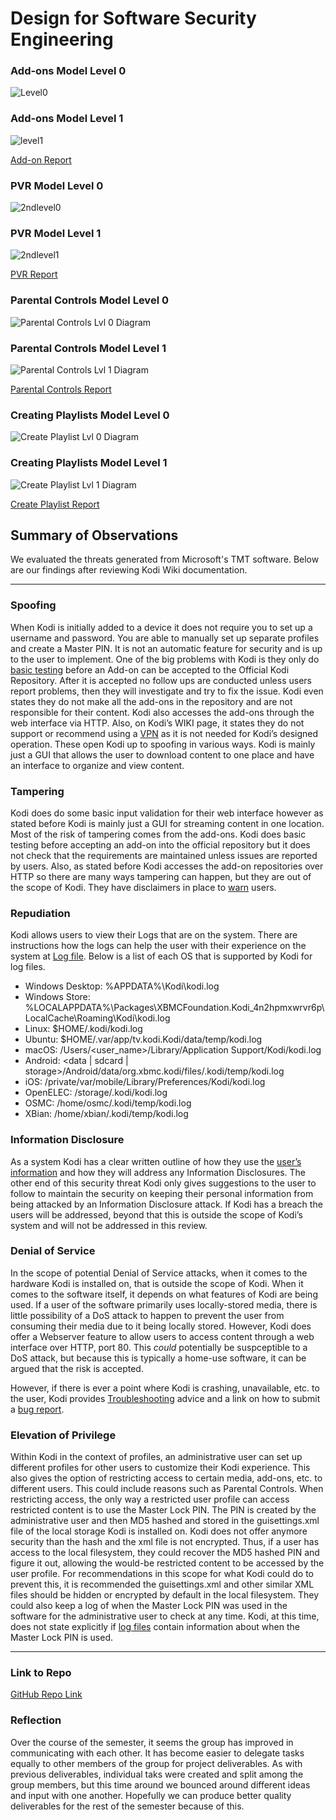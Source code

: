 # Design for Software Security Engineering

### Add-ons Model Level 0

![Level0](https://user-images.githubusercontent.com/22432070/68550453-851f8780-03c8-11ea-9476-a4bdcedc3f46.PNG)

### Add-ons Model Level 1

![level1](https://user-images.githubusercontent.com/22432070/68817610-d5584d00-0647-11ea-9b4c-bc1b52a64a77.PNG)

[Add-on Report](https://github.com/mroejr/BAAM/blob/master/Ann-on%20report.pdf)

### PVR Model Level 0

![2ndlevel0](https://user-images.githubusercontent.com/22432070/68342750-dff76d00-00b0-11ea-9323-2ccccdb8e34e.PNG)

### PVR Model Level 1

![2ndlevel1](https://user-images.githubusercontent.com/22432070/68817979-0dac5b00-0649-11ea-9994-92441b8e6d40.PNG)

[PVR Report](https://github.com/mroejr/BAAM/blob/master/PVR.pdf)

### Parental Controls Model Level 0

![Parental Controls Lvl 0 Diagram](https://i.imgur.com/5defJBx.png)


### Parental Controls Model Level 1

![Parental Controls Lvl 1 Diagram](https://i.imgur.com/tIOLRsh.png)

[Parental Controls Report](https://github.com/mroejr/BAAM/blob/master/Parental%20Controls%20-Threat%20Modeling%20Report.pdf)

### Creating Playlists Model Level 0

![Create Playlist Lvl 0 Diagram](https://i.imgur.com/dMpqTbD.png)
 

### Creating Playlists Model Level 1

![Create Playlist Lvl 1 Diagram](https://i.imgur.com/oOT1Nu4.png)  

[Create Playlist Report](https://github.com/mroejr/BAAM/blob/master/Threat%20Modeling%20Create%20Playlist%20Report.pdf)

## Summary of Observations

We evaluated the threats generated from Microsoft's TMT software. Below are our findings after reviewing Kodi Wiki documentation.

--------------------------

### Spoofing

When Kodi is initially added to a device it does not require you to set up a username and password. You are able to manually set up separate profiles and create a Master PIN. It is not an automatic feature for security and is up to the user to implement. One of the big problems with Kodi is they only do [basic testing]( https://kodi.wiki/view/Add-on_rules) before an Add-on can be accepted to the Official Kodi Repository. After it is accepted no follow ups are conducted unless users report problems, then they will investigate and try to fix the issue. Kodi even states they do not make all the add-ons in the repository and are not responsible for their content.  Kodi also accesses the add-ons through the web interface via HTTP.  Also, on Kodi’s WIKI page, it states they do not support or recommend using a [VPN]( https://kodi.wiki/view/Official:VPN_policy) as it is not needed for Kodi’s designed operation. These open Kodi up to spoofing in various ways.  Kodi is mainly just a GUI that allows the user to download content to one place and have an interface to organize and view content. 

### Tampering

Kodi does do some basic input validation for their web interface however as stated before Kodi is mainly just a GUI for streaming content in one location. Most of the risk of tampering comes from the add-ons. Kodi does basic testing before accepting an add-on into the official repository but it does not check that the requirements are maintained unless issues are reported by users. Also, as stated before Kodi accesses the add-on repositories over HTTP so there are many ways tampering can happen, but they are out of the scope of Kodi. They have disclaimers in place to [warn]( https://github.com/mroejr/BAAM/blob/master/Kodi%20repository.png) users. 

### Repudiation

Kodi allows users to view their Logs that are on the system. There are instructions how the logs can help the user with their experience on the system at [Log file](https://kodi.wiki/view/Log_file). Below is a list of each OS that is supported by Kodi for log files.
-	Windows Desktop: %APPDATA%\Kodi\kodi.log 
-	Windows Store: %LOCALAPPDATA%\Packages\XBMCFoundation.Kodi_4n2hpmxwrvr6p\LocalCache\Roaming\Kodi\kodi.log
-	Linux: $HOME/.kodi/kodi.log
-	Ubuntu: $HOME/.var/app/tv.kodi.Kodi/data/temp/kodi.log
-	macOS: /Users/<user_name>/Library/Application Support/Kodi/kodi.log
-	Android: <data | sdcard | storage>/Android/data/org.xbmc.kodi/files/.kodi/temp/kodi.log
-	iOS: /private/var/mobile/Library/Preferences/Kodi/kodi.log
-	OpenELEC: /storage/.kodi/kodi.log
-	OSMC: /home/osmc/.kodi/temp/kodi.log
-	XBian: /home/xbian/.kodi/temp/kodi.log



### Information Disclosure

As a system Kodi has a clear written outline of how they use the [user’s information](https://kodi.tv/kodi-privacy-policy) and how they will address any Information Disclosures. The other end of this security threat Kodi only gives suggestions to the user to follow to maintain the security on keeping their personal information from being attacked by an Information Disclosure attack. If Kodi has a breach the users will be addressed, beyond that this is outside the scope of Kodi’s system and will not be addressed in this review.

### Denial of Service

In the scope of potential Denial of Service attacks, when it comes to the hardware Kodi is installed on, that is outside the scope of Kodi. When it comes to the software itself, it depends on what features of Kodi are being used. If a user of the software primarily uses locally-stored media, there is little possibility of a DoS attack to happen to prevent the user from consuming their media due to it being locally stored. However, Kodi does offer a Webserver feature to allow users to access content through a web interface over HTTP, port 80. This <i>could</i> potentially be suspceptible to a DoS attack, but because this is typically a home-use software, it can be argued that the risk is accepted.

However, if there is ever a point where Kodi is crashing, unavailable, etc. to the user, Kodi provides [Troubleshooting](https://kodi.wiki/view/Troubleshooting) advice and a link on how to submit a [bug report](https://kodi.wiki/view/HOW-TO:Submit_a_proper_bug_report).

### Elevation of Privilege

Within Kodi in the context of profiles, an administrative user can set up different profiles for other users to customize their Kodi experience. This also gives the option of restricting access to certain media, add-ons, etc. to different users. This could include reasons such as Parental Controls. When restricting access, the only way a restricted user profile can access restricted content is to use the Master Lock PIN. The PIN is created by the administrative user and then MD5 hashed and stored in the guisettings.xml file of the local storage Kodi is installed on. Kodi does not offer anymore security than the hash and the xml file is not encrypted. Thus, if a user has access to the local filesystem, they could recover the MD5 hashed PIN and figure it out, allowing the would-be restricted content to be accessed by the user profile. For recommendations in this scope for what Kodi could do to prevent this, it is recommended the guisettings.xml and other similar XML files should be hidden or encrypted by default in the local filesystem. They could also keep a log of when the Master Lock PIN was used in the software for the administrative user to check at any time. Kodi, at this time, does not state explicitly if [log files](https://kodi.wiki/view/Log_file) contain information about when the Master Lock PIN is used.

--------------------------

### Link to Repo

[GitHub Repo Link](https://github.com/mroejr/BAAM/issues?q=is%3Aopen+is%3Aissue+milestone%3A%22Design+for+SSE%22)

### Reflection

Over the course of the semester, it seems the group has improved in communicating with each other. It has become easier to delegate tasks equally to other members of the group for project deliverables. As with previous deliverables, individual taks were created and split among the group members, but this time around we bounced around different ideas and input with one another. Hopefully we can produce better quality deliverables for the rest of the semester because of this.
